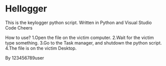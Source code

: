 # Hellogger
This is the keylogger python script. Written in Python and Visual Studio Code
Cheers


How to use?
1.Open the file on the victim computer.
2.Wait for the victim type something.
3.Go to the Task manager, and shutdown the python script.
4.The file is on the victim Desktop.

By 123456789user
